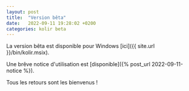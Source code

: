 ```yaml
---
layout: post
title:  "Version bêta"
date:   2022-09-11 19:28:02 +0200
categories: kolir beta
---
```


La version bêta est disponible pour Windows [ici]({{ site.url }}/bin/kolir.msix).

Une brêve notice d'utilisation est [disponible]({% post_url 2022-09-11-notice %}).

Tous les retours sont les bienvenus !